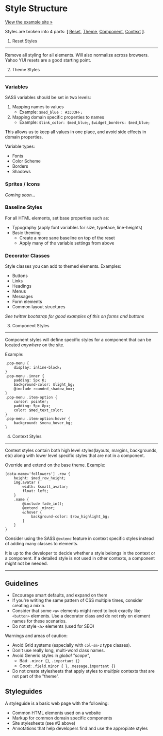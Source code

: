 # Style Structure 

[View the example site &raquo;](http://jasonseney.github.io/style-structure/)

Styles are broken into 4 parts: **[** [Reset](#resetstyles), [Theme](#themestyles), [Component](#componentstyles), [Context](#contextstyles) **]**.

1. Reset Styles
---------------

Remove all styling for all elements. Will also normalize across browsers. Yahoo YUI resets are a good starting point.

2. Theme Styles
---------------

### Variables 

SASS variables should be set in two levels: 

1. Mapping names to values
    - Example: `$med_blue : #3333FF;`
2. Mapping domain specific properties to names
    - Example: `$link_color: $med_blue;`, `$widget_borders: $med_blue;`

This allows us to keep all values in one place, and avoid side effects in domain properties.

Variable types:

- Fonts 
- Color Scheme
- Borders 
- Shadows 

### Sprites / Icons 

_Coming soon..._

### Baseline Styles

For all HTML elements, set base properties such as:

- Typography (apply font variables for size, typeface, line-heights)
- Basic theming 
    - Create a more sane baseline on top of the reset
    - Apply many of the variable settings from above

### Decorator Classes 

Style classes you can add to themed elements. Examples:

- Buttons
- Links
- Headings
- Menus
- Messages
- Form elements
- Common layout structures

*See twitter bootstrap for good examples of this on forms and buttons*

3. Component Styles
--------------------

Component styles will define specific styles for a component that can be located _anywhere_ on the site.

Example:

    .pop-menu {
        display: inline-block;
    }
    .pop-menu .inner {
        padding: 5px 0;
        background-color: $light_bg;
        @include rounded_shadow_box;
    }
    .pop-menu .item-option {
        cursor: pointer;
        padding: 5px 8px;
        color: $med_text_color;
    }
    .pop-menu .item-option:hover {
        background: $menu_hover_bg;
    }


4. Context Styles
-----------------

Context styles contain both high level styles(layouts, margins, backgrounds, etc) along with lower level specific styles that are not in a component.

Override and extend on the base theme.  Example:

    [data-name='followers'] .row {
        height: $med_row_height;
        img.avatar {
            width: $small_avatar;
            float: left;
        }
        .name {
            @include fade_in();
            @extend .minor;
            &:hover { 
                background-color: $row_highlight_bg;
            }
        }
    }


Consider using the SASS `@extend` feature in context specific styles instead of adding many classes to elements.

It is up to the developer to decide whether a style belongs in the context or a component. If a detailed style is not used in other contexts, a component might not be needed.

* * * 

Guidelines
----------

- Encourage smart defaults, and expand on them
- If you're writing the same pattern of CSS multiple times, consider creating a mixin.
- Consider that some `<a>` elements might need to look exactly like `<button>` elements. Use a decorator class and do not rely on element names for these scenarios.
- Do not style `<h>` elements (used for SEO)

Warnings and areas of caution:

- Avoid Grid systems (especially with `col-sm-2` type classes).
- Don't use really long, multi-word class names.
- Avoid Generic styles in _global "scope"_,
    - Bad: `.minor {}`, `.important {}`
    - Good: `.field.minor { }`, `.message.important {}`
- Do not create stylesheets that apply styles to _multiple_ contexts that are not part of the "theme".

Styleguides
-----------

A styleguide is a basic web page with the following:

- Common HTML elements used on a website
- Markup for common domain specific components
- Site stylesheets (see #2 above)
- Annotations that help developers find and use the appropiate styles

